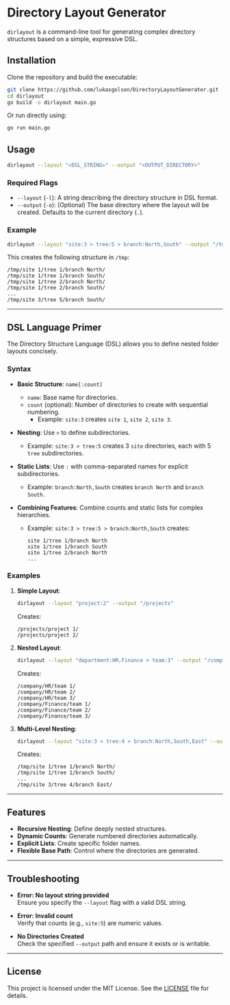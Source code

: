 # Directory Layout Generator

`dirlayout` is a command-line tool for generating complex directory structures based on a simple, expressive DSL.

## Installation

Clone the repository and build the executable:

```bash
git clone https://github.com/lukasgolson/DirectoryLayoutGenerator.git
cd dirlayout
go build -o dirlayout main.go
```

Or run directly using:

```bash
go run main.go
```

## Usage

```bash
dirlayout --layout "<DSL_STRING>" --output "<OUTPUT_DIRECTORY>"
```

### Required Flags

- `--layout` (`-l`): A string describing the directory structure in DSL format.
- `--output` (`-o`): (Optional) The base directory where the layout will be created. Defaults to the current directory (`.`).

### Example

```bash
dirlayout --layout "site:3 > tree:5 > branch:North,South" --output "/tmp"
```

This creates the following structure in `/tmp`:

```
/tmp/site 1/tree 1/branch North/
/tmp/site 1/tree 1/branch South/
/tmp/site 1/tree 2/branch North/
/tmp/site 1/tree 2/branch South/
...
/tmp/site 3/tree 5/branch South/
```

---

## DSL Language Primer

The Directory Structure Language (DSL) allows you to define nested folder layouts concisely.

### Syntax

- **Basic Structure**: `name[:count]`
  - `name`: Base name for directories.
  - `count` (optional): Number of directories to create with sequential numbering.
    - Example: `site:3` creates `site 1`, `site 2`, `site 3`.

- **Nesting**: Use `>` to define subdirectories.
  - Example: `site:3 > tree:5` creates 3 `site` directories, each with 5 `tree` subdirectories.

- **Static Lists**: Use `:` with comma-separated names for explicit subdirectories.
  - Example: `branch:North,South` creates `branch North` and `branch South`.

- **Combining Features**: Combine counts and static lists for complex hierarchies.
  - Example: `site:3 > tree:5 > branch:North,South` creates:
    ```
    site 1/tree 1/branch North
    site 1/tree 1/branch South
    site 1/tree 2/branch North
    ...
    ```

### Examples

1. **Simple Layout**:
   ```bash
   dirlayout --layout "project:2" --output "/projects"
   ```
   Creates:
   ```
   /projects/project 1/
   /projects/project 2/
   ```

2. **Nested Layout**:
   ```bash
   dirlayout --layout "department:HR,Finance > team:3" --output "/company"
   ```
   Creates:
   ```
   /company/HR/team 1/
   /company/HR/team 2/
   /company/HR/team 3/
   /company/Finance/team 1/
   /company/Finance/team 2/
   /company/Finance/team 3/
   ```

3. **Multi-Level Nesting**:
   ```bash
   dirlayout --layout "site:3 > tree:4 > branch:North,South,East" --output "/tmp"
   ```
   Creates:
   ```
   /tmp/site 1/tree 1/branch North/
   /tmp/site 1/tree 1/branch South/
   ...
   /tmp/site 3/tree 4/branch East/
   ```

---

## Features

- **Recursive Nesting**: Define deeply nested structures.
- **Dynamic Counts**: Generate numbered directories automatically.
- **Explicit Lists**: Create specific folder names.
- **Flexible Base Path**: Control where the directories are generated.

---

## Troubleshooting

- **Error: No layout string provided**  
  Ensure you specify the `--layout` flag with a valid DSL string.

- **Error: Invalid count**  
  Verify that counts (e.g., `site:5`) are numeric values.

- **No Directories Created**  
  Check the specified `--output` path and ensure it exists or is writable.

---

## License

This project is licensed under the MIT License. See the [LICENSE](LICENSE.txt) file for details.
```